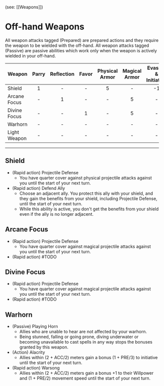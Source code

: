 (see: [[Weapons]])

# Off-hand Weapons
All weapon attacks tagged (Prepared) are prepared actions and they require the weapon to be wielded with the off-hand. All weapon attacks tagged (Passive) are passive abilities which work only when the weapon is actively wielded in your off-hand.

| Weapon       | Parry | Reflection | Favor | Physical Armor | Magical Armor | Evasion & Initiative |
| ------------ | :---: | :--------: | :---: | :------------: | :-----------: | :------------------: |
| Shield       |   1   |     -      |   -   |       5        |       -       |          -1          |
| Arcane Focus |   -   |     1      |   -   |       -        |       5       |          -           |
| Divine Focus |   -   |     -      |   1   |       -        |       5       |          -           |
| Warhorn      |   -   |     -      |   -   |       -        |       -       |          -           |
| Light Weapon |   -   |     -      |   -   |       -        |       -       |          -           |

---
## Shield
+ (Rapid action) Projectile Defense
	+ You have quarter cover against physical projectile attacks against you until the start of your next turn.
+ (Rapid action) Defend Ally
	+ Choose an adjacent ally. You protect this ally with your shield, and they gain the benefits from your shield, including Projectile Defense, until the start of your next turn.
	+ While this ability is active, you don't get the benefits from your shield even if the ally is no longer adjacent.

## Arcane Focus
+ (Rapid action) Projectile Defense
	+ You have quarter cover against magical projectile attacks against you until the start of your next turn.
+ (Rapid action) #TODO 

## Divine Focus
+ (Rapid action) Projectile Defense
	+ You have quarter cover against magical projectile attacks against you until the start of your next turn.
+ (Rapid action) #TODO 

## Warhorn
+ (Passive) Playing Horn
	+ Allies who are unable to hear are not affected by your warhorn. 
	+ Being stunned, falling or going prone, diving underwater or becoming unavailable to cast spells in any way stops the bonuses granted by this weapon. 
+ (Action) Alacrity
	+ Allies within (2 + ACC/2) meters gain a bonus (1 + PRE/3) to initiative until the start of your next turn.
+ (Rapid action) Warsong
	+ Allies within (2 + ACC/2) meters gain a bonus +1 to their Willpower and (1 + PRE/2) movement speed until the start of your next turn.